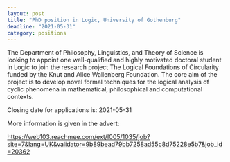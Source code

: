 ```yaml
---
layout: post
title: "PhD position in Logic, University of Gothenburg"
deadline: "2021-05-31"
category: positions
---
```

The Department of Philosophy, Linguistics, and Theory of Science is looking to
appoint one well-qualified and highly motivated doctoral student in Logic to
join the research project The Logical Foundations of Circularity funded by the
Knut and Alice Wallenberg Foundation. The core aim of the project is to develop
novel formal techniques for the logical analysis of cyclic phenomena in
mathematical, philosophical and computational contexts.

Closing date for applications is: 2021-05-31

More information is given in the advert:

<https://web103.reachmee.com/ext/I005/1035/job?site=7&lang=UK&validator=9b89bead79bb7258ad55c8d75228e5b7&job_id=20362>
